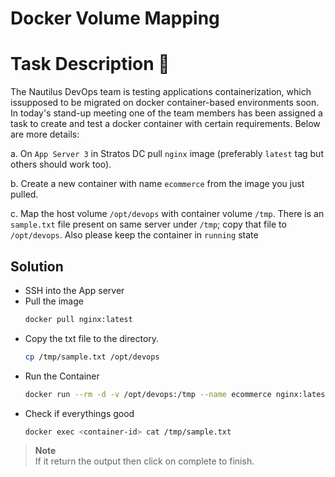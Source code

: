 # Docker Volume Mapping

# Task Description 📔

The Nautilus DevOps team is testing applications containerization, which issupposed to be migrated on docker container-based environments soon. In today's stand-up meeting one of the team members has been assigned a task to create and test a docker container with certain requirements. Below are more details:

a. On `App Server 3` in Stratos DC pull `nginx` image (preferably `latest` tag but others should work too).

b. Create a new container with name `ecommerce` from the image you just pulled.

c. Map the host volume `/opt/devops` with container volume `/tmp`. There is an `sample.txt` file present on same server under `/tmp`; copy that file to `/opt/devops`. Also please keep the container in `running` state

## Solution

- SSH into the App server
- Pull the image
  ```bash
  docker pull nginx:latest
  ```
- Copy the txt file to the directory.
  ```bash
  cp /tmp/sample.txt /opt/devops
  ```
- Run the Container
  ```bash
  docker run --rm -d -v /opt/devops:/tmp --name ecommerce nginx:latest
  ```
- Check if everythings good
  ```bash
  docker exec <container-id> cat /tmp/sample.txt
  ```

> **Note** <br>
If it return the output then click on complete to finish.